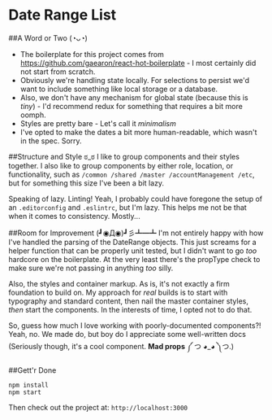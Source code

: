 Date Range List
===============

##A Word or Two (◔ᴗ◔)
* The boilerplate for this project comes from https://github.com/gaearon/react-hot-boilerplate - I most certainly did not start from scratch.
* Obviously we're handling state locally.  For selections to persist we'd want to include something like local storage or a database.
* Also, we don't have any mechanism for global state (because this is *tiny*) - I'd recommend redux for something that requires a bit more oomph.
* Styles are pretty bare - Let's call it *minimalism*
* I've opted to make the dates a bit more human-readable, which wasn't in the spec.  Sorry.

##Structure and Style ಠ_ಠ
I like to group components and their styles together.  I also like to group components by either role, location, or functionality, such as `/common /shared /master /accountManagement /etc`, but for something this size I've been a bit lazy.

Speaking of lazy. Linting!  Yeah, I probably could have foregone the setup of an `.editorconfig` and `.eslintrc`, but I'm lazy.  This helps me not be that when it comes to consistency.  Mostly...

##Room for Improvement (┛◉Д◉)┛彡┻━┻
I'm not entirely happy with how I've handled the parsing of the DateRange objects.  This just screams for a helper function that can be properly unit tested, but I didn't want to go *too* hardcore on the boilerplate.  At the very least there's the propType check to make sure we're not passing in anything *too* silly.

Also, the styles and container markup.  As is, it's not exactly a firm foundation to build on.  My approach for *real* builds is to start with typography and standard content, then nail the master container styles, *then* start the components.  In the interests of time, I opted not to do that.

So, guess how much I love working with poorly-documented components?!  Yeah, no.  We made do, but boy do I appreciate some well-written docs (Seriously though, it's a cool component.  **Mad props** ༼ つ ◕_◕ ༽つ.)

##Gett'r Done
```
npm install
npm start
```
Then check out the project at: `http://localhost:3000`
